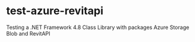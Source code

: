 # test-azure-revitapi
Testing a .NET Framework 4.8 Class Library with packages Azure Storage Blob and RevitAPI
